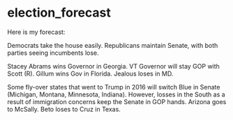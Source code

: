 # election_forecast


Here is my forecast: 

Democrats take the house easily.
Republicans maintain Senate, with both parties seeing incumbents lose.  

Stacey Abrams wins Governor in Georgia. 
VT Governor will stay GOP with Scott (R).
Gillum wins Gov in Florida. 
Jealous loses in MD.

Some fly-over states that went to Trump in 2016 will switch Blue in Senate (Michigan, Montana, Minnesota, Indiana). However, losses in the South as a result of immigration concerns keep the Senate in GOP hands. 
Arizona goes to McSally.
Beto loses to Cruz in Texas.
